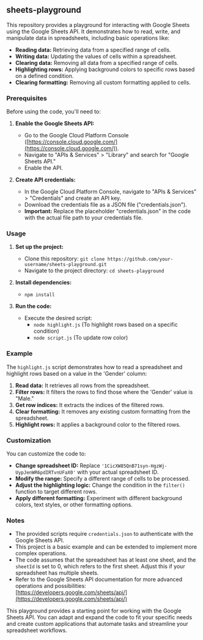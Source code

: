 ## sheets-playground

This repository provides a playground for interacting with Google Sheets using the Google Sheets API. It demonstrates how to read, write, and manipulate data in spreadsheets, including basic operations like:

- **Reading data:**  Retrieving data from a specified range of cells.
- **Writing data:** Updating the values of cells within a spreadsheet.
- **Clearing data:** Removing all data from a specified range of cells.
- **Highlighting rows:** Applying background colors to specific rows based on a defined condition.
- **Clearing formatting:** Removing all custom formatting applied to cells.

### Prerequisites

Before using the code, you'll need to:

1. **Enable the Google Sheets API:**
    - Go to the Google Cloud Platform Console ([https://console.cloud.google.com/](https://console.cloud.google.com/)).
    - Navigate to "APIs & Services" > "Library" and search for "Google Sheets API."
    - Enable the API.

2. **Create API credentials:**
    - In the Google Cloud Platform Console, navigate to "APIs & Services" > "Credentials" and create an API key.
    - Download the credentials file as a JSON file ("credentials.json").
    - **Important:** Replace the placeholder "credentials.json" in the code with the actual file path to your credentials file.

### Usage

1. **Set up the project:**
    - Clone this repository: `git clone https://github.com/your-username/sheets-playground.git`
    - Navigate to the project directory: `cd sheets-playground`

2. **Install dependencies:**
    - `npm install`

3. **Run the code:**
    - Execute the desired script:
      - `node highlight.js` (To highlight rows based on a specific condition)
      - `node script.js` (To update row color)

### Example

The `highlight.js` script demonstrates how to read a spreadsheet and highlight rows based on a value in the 'Gender' column:

1. **Read data:** It retrieves all rows from the spreadsheet.
2. **Filter rows:** It filters the rows to find those where the 'Gender' value is "Male."
3. **Get row indices:** It extracts the indices of the filtered rows.
4. **Clear formatting:** It removes any existing custom formatting from the spreadsheet.
5. **Highlight rows:** It applies a background color to the filtered rows.

### Customization

You can customize the code to:

- **Change spreadsheet ID:** Replace `'1CicXW85QnB71syn-HgzWj-UypJenWR6pdIRTvnUFaX0'` with your actual spreadsheet ID.
- **Modify the range:** Specify a different range of cells to be processed.
- **Adjust the highlighting logic:** Change the condition in the `filter()` function to target different rows.
- **Apply different formatting:** Experiment with different background colors, text styles, or other formatting options.

### Notes

- The provided scripts require `credentials.json` to authenticate with the Google Sheets API.
- This project is a basic example and can be extended to implement more complex operations.
- The code assumes that the spreadsheet has at least one sheet, and the `sheetId` is set to 0, which refers to the first sheet. Adjust this if your spreadsheet has multiple sheets.
- Refer to the Google Sheets API documentation for more advanced operations and possibilities: [https://developers.google.com/sheets/api/](https://developers.google.com/sheets/api/)

This playground provides a starting point for working with the Google Sheets API. You can adapt and expand the code to fit your specific needs and create custom applications that automate tasks and streamline your spreadsheet workflows.
